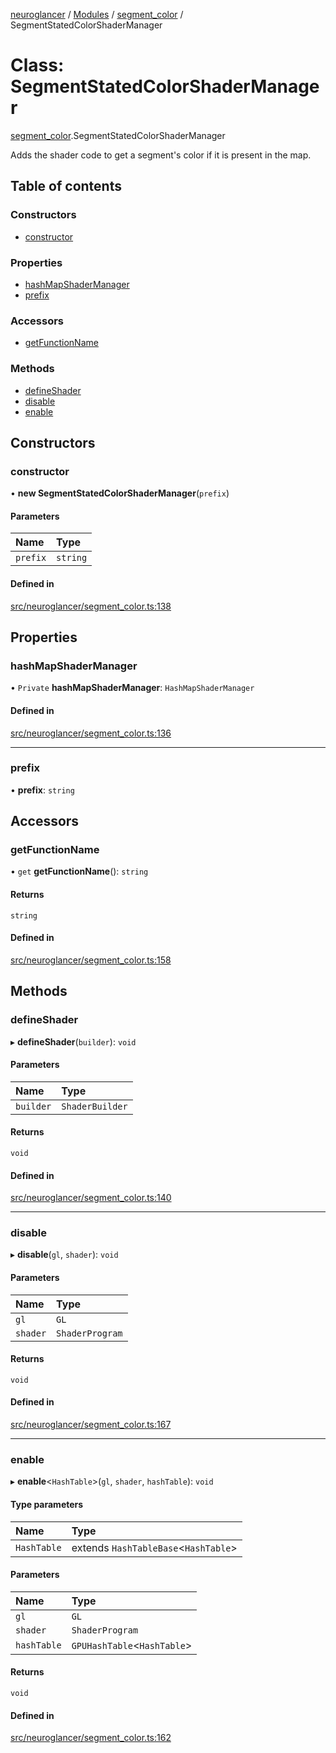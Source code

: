 [neuroglancer](../README.md) / [Modules](../modules.md) / [segment\_color](../modules/segment_color.md) / SegmentStatedColorShaderManager

# Class: SegmentStatedColorShaderManager

[segment_color](../modules/segment_color.md).SegmentStatedColorShaderManager

Adds the shader code to get a segment's color if it is present in the map.

## Table of contents

### Constructors

- [constructor](segment_color.SegmentStatedColorShaderManager.md#constructor)

### Properties

- [hashMapShaderManager](segment_color.SegmentStatedColorShaderManager.md#hashmapshadermanager)
- [prefix](segment_color.SegmentStatedColorShaderManager.md#prefix)

### Accessors

- [getFunctionName](segment_color.SegmentStatedColorShaderManager.md#getfunctionname)

### Methods

- [defineShader](segment_color.SegmentStatedColorShaderManager.md#defineshader)
- [disable](segment_color.SegmentStatedColorShaderManager.md#disable)
- [enable](segment_color.SegmentStatedColorShaderManager.md#enable)

## Constructors

### constructor

• **new SegmentStatedColorShaderManager**(`prefix`)

#### Parameters

| Name | Type |
| :------ | :------ |
| `prefix` | `string` |

#### Defined in

[src/neuroglancer/segment_color.ts:138](https://github.com/ActiveBrainAtlas2/neuroglancer/blob/8fef58ad/src/neuroglancer/segment_color.ts#L138)

## Properties

### hashMapShaderManager

• `Private` **hashMapShaderManager**: `HashMapShaderManager`

#### Defined in

[src/neuroglancer/segment_color.ts:136](https://github.com/ActiveBrainAtlas2/neuroglancer/blob/8fef58ad/src/neuroglancer/segment_color.ts#L136)

___

### prefix

• **prefix**: `string`

## Accessors

### getFunctionName

• `get` **getFunctionName**(): `string`

#### Returns

`string`

#### Defined in

[src/neuroglancer/segment_color.ts:158](https://github.com/ActiveBrainAtlas2/neuroglancer/blob/8fef58ad/src/neuroglancer/segment_color.ts#L158)

## Methods

### defineShader

▸ **defineShader**(`builder`): `void`

#### Parameters

| Name | Type |
| :------ | :------ |
| `builder` | `ShaderBuilder` |

#### Returns

`void`

#### Defined in

[src/neuroglancer/segment_color.ts:140](https://github.com/ActiveBrainAtlas2/neuroglancer/blob/8fef58ad/src/neuroglancer/segment_color.ts#L140)

___

### disable

▸ **disable**(`gl`, `shader`): `void`

#### Parameters

| Name | Type |
| :------ | :------ |
| `gl` | `GL` |
| `shader` | `ShaderProgram` |

#### Returns

`void`

#### Defined in

[src/neuroglancer/segment_color.ts:167](https://github.com/ActiveBrainAtlas2/neuroglancer/blob/8fef58ad/src/neuroglancer/segment_color.ts#L167)

___

### enable

▸ **enable**<`HashTable`\>(`gl`, `shader`, `hashTable`): `void`

#### Type parameters

| Name | Type |
| :------ | :------ |
| `HashTable` | extends `HashTableBase`<`HashTable`\> |

#### Parameters

| Name | Type |
| :------ | :------ |
| `gl` | `GL` |
| `shader` | `ShaderProgram` |
| `hashTable` | `GPUHashTable`<`HashTable`\> |

#### Returns

`void`

#### Defined in

[src/neuroglancer/segment_color.ts:162](https://github.com/ActiveBrainAtlas2/neuroglancer/blob/8fef58ad/src/neuroglancer/segment_color.ts#L162)

